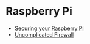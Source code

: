 # Raspberry Pi

- [Securing your Raspberry Pi](https://www.raspberrypi.org/documentation/configuration/security.md)
- [Uncomplicated Firewall](./ufw)
